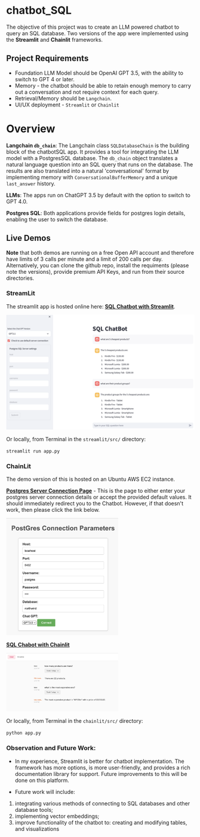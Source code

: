 # chatbot_SQL

The objective of this project was to create an LLM powered chatbot to query an SQL database. Two versions of the app were implemented using the **Streamlit** and **Chainlit** frameworks.

## Project Requirements

- Foundation LLM Model should be OpenAI GPT 3.5, with the ability to switch to GPT 4 or later.
- Memory - the chatbot should be able to retain enough memory to carry out a conversation and not require context for each query.
- Retrieval/Memory should be `Langchain`.
- UI/UX deployment - `Streamlit` or `Chainlit`

# Overview

**Langchain `db_chain`**: The Langchain class `SQLDatabaseChain` is the building block of the chatbotSQL app. It provides a tool for integrating the LLM model with a PostgresSQL database. The `db_chain` object translates a natural language question into an SQL query that runs on the database. The results are also translated into a natural 'conversational' format by implementing memory with `ConversationalBufferMemory` and a unique `last_answer` history.

**LLMs**: The apps run on ChatGPT 3.5 by default with the option to switch to GPT 4.0.

**Postgres SQL**: Both applications provide fields for postgres login details, enabling the user to switch the database.

## Live Demos

**Note** that both demos are running on a free Open API account and therefore have limits of 3 calls per minute and a limit of 200 calls per day. Alternatively, you can clone the github repo, install the requiments (please note the versions), provide premium API Keys, and run from their source directories.

### StreamLit

The streamlit app is hosted online here: [**SQL Chatbot with Streamlit**](https://chatbotsql.streamlit.app/).

![streamlitdemo](images/streamlit_demo.png)

Or locally, from Terminal in the `streamlit/src/` directory:

`streamlit run app.py`

### ChainLit

The demo version of this is hosted on an Ubuntu AWS EC2 instance.

[**Postgres Server Connection Page**](http://ec2-3-21-56-191.us-east-2.compute.amazonaws.com:5000/) - This is the page to either enter your postgres server connection details or accept the provided default values. It should immediately redirect you to the Chatbot. However, if that doesn't work, then please click the link below.

<img src="images/chainlit_demo_landing.png" width="300">

[**SQL Chabot with Chainlit**](http://ec2-3-21-56-191.us-east-2.compute.amazonaws.com:8000)

<img src="images/chainlit_demo.png" width="300">

Or locally, from Terminal in the `chainlit/src/` directory:

`python app.py`

### Observation and Future Work:

- In my experience, Streamlit is better for chatbot implementation. The framework has more options, is more user-friendly, and provides a rich documentation library for support. Future improvements to this will be done on this platform.

- Future work will include:

1. integrating various methods of connecting to SQL databases and other database tools;
2. implementing vector embeddings;
3. improve functionality of the chatbot to: creating and modifying tables, and visualizations
